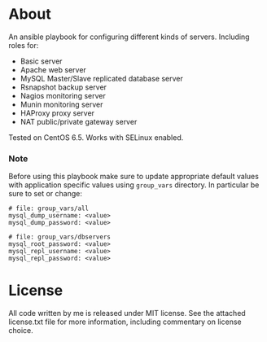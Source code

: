 About
================================================================================

An ansible playbook for configuring different kinds of servers. Including roles
for:

- Basic server
- Apache web server
- MySQL Master/Slave replicated database server
- Rsnapshot backup server
- Nagios monitoring server
- Munin monitoring server
- HAProxy proxy server
- NAT public/private gateway server

Tested on CentOS 6.5. Works with SELinux enabled.


### Note ###

Before using this playbook make sure to update appropriate default values with
application specific values using `group_vars` directory. In particular be sure
to set or change:

	# file: group_vars/all
	mysql_dump_username: <value>
	mysql_dump_password: <value>

	# file: group_vars/dbservers
	mysql_root_password: <value>
	mysql_repl_username: <value>
	mysql_repl_password: <value>

License
================================================================================

All code written by me is released under MIT license. See the attached
license.txt file for more information, including commentary on license choice.

